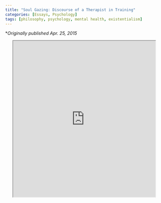 ```yaml
---
title: "Soul Gazing: Discourse of a Therapist in Training"
categories: [Essays, Psychology]
tags: [philosophy, psychology, mental health, existentialism]
---
```


**Originally published Apr. 25, 2015*

<p style="text-align: center">
<iframe src="https://docs.google.com/document/d/e/2PACX-1vT5YoJClX7_feZm7otw-OqzB48FurLWhd6YczHcpSJAn2-VhnyKAwpBAR77TQ2DrEePovXR3wONG3X_/pub?embedded=true" height="500" width="90%"></iframe>
</p>
